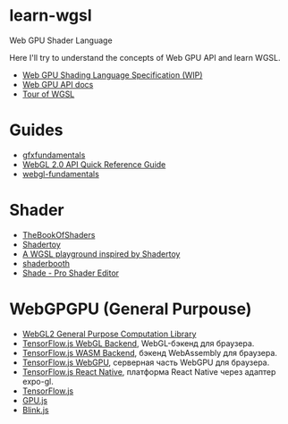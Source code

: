 # learn-wgsl
Web GPU Shader Language

Here I'll try to understand the concepts of Web GPU API and learn WGSL.

- [Web GPU Shading Language Specification (WIP)](https://www.w3.org/TR/WGSL/)
- [Web GPU API docs](https://developer.mozilla.org/en-US/docs/Web/API/WebGPU_API)
- [Tour of WGSL](https://google.github.io/tour-of-wgsl/)

# Guides
- [gfxfundamentals](https://github.com/gfxfundamentals)
- [WebGL 2.0 API Quick Reference Guide](https://www.khronos.org/files/webgl20-reference-guide.pdf)
- [webgl-fundamentals](https://github.com/gfxfundamentals/webgl-fundamentals)

# Shader
- [TheBookOfShaders](https://thebookofshaders.com/00/?lan=ru)
- [Shadertoy](https://www.shadertoy.com/new#)
- [A WGSL playground inspired by Shadertoy](https://github.com/fralonra/wgshadertoy)
- [shaderbooth](https://shaderbooth.com/?85daa)
- [Shade - Pro Shader Editor](https://shade.to/)

# WebGPGPU (General Purpouse)
- [WebGL2 General Purpose Computation Library](https://github.com/npny/webgpgpu)
- [TensorFlow.js WebGL Backend](https://github.com/tensorflow/tfjs/tree/master/tfjs-backend-webgl), WebGL-бэкенд для браузера.
- [TensorFlow.js WASM Backend](https://github.com/tensorflow/tfjs/blob/master/tfjs-backend-wasm), бэкенд WebAssembly для браузера.
- [TensorFlow.js WebGPU](https://github.com/tensorflow/tfjs/tree/master/tfjs-backend-webgl), серверная часть WebGPU для браузера.
- [TensorFlow.js React Native](https://github.com/tensorflow/tfjs/blob/master/tfjs-react-native), платформа React Native через адаптер expo-gl.
- [TensorFlow.js](https://github.com/tensorflow/tfjs)
- [GPU.js](https://github.com/gpujs/gpu.js#demos)
- [Blink.js](https://github.com/gormonn/blinkjs)
